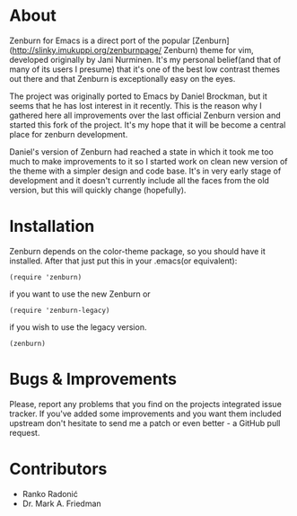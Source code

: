 # About #

Zenburn for Emacs is a direct port of the popular
[Zenburn](http://slinky.imukuppi.org/zenburnpage/ Zenburn) theme for vim,
developed originally by Jani Nurminen. It's my personal belief(and
that of many of its users I presume) that it's one of the best low
contrast themes out there and that Zenburn is exceptionally easy on
the eyes.

The project was originally ported to Emacs by Daniel Brockman, but it
seems that he has lost interest in it recently. This is the reason why
I gathered here all improvements over the last official Zenburn
version and started this fork of the project. It's my hope that it
will be become a central place for zenburn development.  

Daniel's version of Zenburn had reached a state in which it took me
too much to make improvements to it so I started work on clean new
version of the theme with a simpler design and code base. It's in very
early stage of development and it doesn't currently include all the
faces from the old version, but this will quickly change (hopefully).

# Installation #

Zenburn depends on the color-theme package, so you should have it
installed. After that just put this in your .emacs(or equivalent):

`(require 'zenburn)`

if you want to use the new Zenburn or 

`(require 'zenburn-legacy)`

if you wish to use the legacy version. 

`(zenburn)`

# Bugs & Improvements #

Please, report any problems that you find on the projects integrated
issue tracker. If you've added some improvements and you want them
included upstream don't hesitate to send me a patch or even better - a
GitHub pull request.

# Contributors
  * Ranko Radonić
  * Dr. Mark A. Friedman
